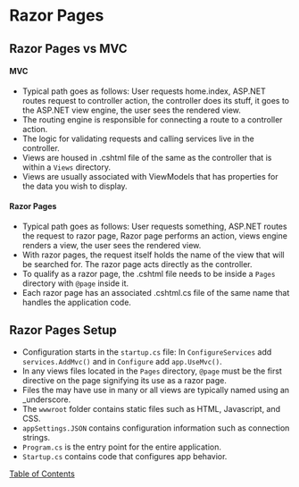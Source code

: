 # Razor Pages

## Razor Pages vs MVC
#### MVC
- Typical path goes as follows: User requests home.index, ASP.NET routes request to controller action, the controller does its stuff, it goes to the ASP.NET view engine, the user sees the rendered view.
- The routing engine is responsible for connecting a route to a controller action.
- The logic for validating requests and calling services live in the controller.
- Views are housed in .cshtml file of the same as the controller that is within a `Views` directory.
- Views are usually associated with ViewModels that has properties for the data you wish to display.
#### Razor Pages
- Typical path goes as follows: User requests something, ASP.NET routes the request to razor page, Razor page performs an action, views engine renders a view, the user sees the rendered view.
- With razor pages, the request itself holds the name of the view that will be searched for. The razor page acts directly as the controller.
- To qualify as a razor page, the .cshtml file needs to be inside a `Pages` directory with `@page` inside it.
- Each razor page has an associated .cshtml.cs file of the same name that handles the application code.

## Razor Pages Setup
- Configuration starts in the `startup.cs` file: In `ConfigureServices` add `services.AddMvc()` and in `Configure` add `app.UseMvc()`.
- In any views files located in the `Pages` directory, `@page` must be the first directive on the page signifying its use as a razor page.
- Files the may have use in many or all views are typically named using an _underscore.
- The `wwwroot` folder contains static files such as HTML, Javascript, and CSS.
- `appSettings.JSON` contains configuration information such as connection strings.
- `Program.cs` is the entry point for the entire application.
- `Startup.cs` contains code that configures app behavior.



[Table of Contents](../README.md)
